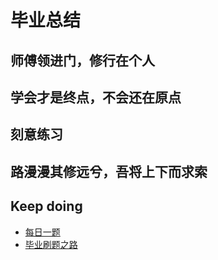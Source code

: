 # 毕业总结
## 师傅领进门，修行在个人
## 学会才是终点，不会还在原点
## 刻意练习
## 路漫漫其修远兮，吾将上下而求索

## Keep doing
- [每日一题](每日一题.md)
- [毕业刷题之路](毕业刷题之路.md)